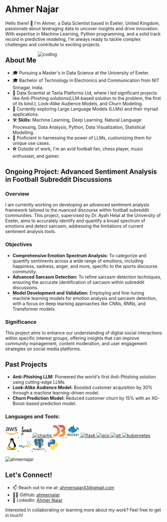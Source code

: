 # Ahmer Najar

Hello there! 👋 I'm Ahmer, a Data Scientist based in Exeter, United Kingdom, passionate about leveraging data to uncover insights and drive innovation. With expertise in Machine Learning, Python programming, and a solid track record in predictive modeling, I'm always ready to tackle complex challenges and contribute to exciting projects.

<img align="right" alt="coding" width="400" src="[https://user-
images.githubusercontent.com/55389276/140866485-8fb1c876-9a8f-4d6a-98dc-08c4981eaf70.gif](https://www.google.com/url?sa=i&url=https%3A%2F%2Foutlane.co%2Fnow%2Fnew-shot-programmer-animation%2F&psig=AOvVaw1NCqXeaXj4PXONdbFED7Lj&ust=1712448035028000&source=images&cd=vfe&opi=89978449&ved=0CBEQjRxqFwoTCJDalpqkrIUDFQAAAAAdAAAAABAE)](https://dribbble.com/shots/3848914-Programmer-Thomas)">
## About Me

- 🎓 Pursuing a Master's in Data Science at the University of Exeter.
- 🎓 Bachelor of Technology in Electronics and Communication from NIT Srinagar, India.
- 💼 Data Scientist at Tanla Platforms Ltd, where I led significant projects like Anti-Phishing solutions(LLM-based solution to the problem, the first of its kind.), Look-Alike Audience Models, and Churn Modeling.
- 🌱 Currently exploring Large Language Models (LLMs) and their myriad applications.
- 🛠️ **Skills:** Machine Learning, Deep Learning, Natural Language Processing, Data Analysis, Python, Data Visualization, Statistical Modelling.
- 🤖 Proficient in harnessing the power of LLMs, customizing them for unique use cases.
- ⚽️ Outside of work, I'm an avid football fan, chess player, music enthusiast, and gamer.

## Ongoing Project: Advanced Sentiment Analysis in Football Subreddit Discussions

### Overview

I am currently working on developing an advanced sentiment analysis framework tailored to the nuanced discourse within football subreddit communities. This project, supervised by Dr. Ayah Helal at the University of Exeter, aims to accurately identify and quantify a broad spectrum of emotions and detect sarcasm, addressing the limitations of current sentiment analysis tools.

### Objectives

- **Comprehensive Emotion Spectrum Analysis:** To categorize and quantify sentiments across a wide range of emotions, including happiness, sadness, anger, and more, specific to the sports discourse community.
- **Advanced Sarcasm Detection:** To refine sarcasm detection techniques, ensuring the accurate identification of sarcasm within subreddit discussions.
- **Model Development and Validation:** Employing and fine-tuning machine learning models for emotion analysis and sarcasm detection, with a focus on deep learning approaches like CNNs, RNNs, and Transformer models.

### Significance

This project aims to enhance our understanding of digital social interactions within specific interest groups, offering insights that can improve community management, content moderation, and user engagement strategies on social media platforms.

## Past Projects

- **Anti-Phishing LLM:** Pioneered the world's first Anti-Phishing solution using cutting-edge LLMs.
- **Look-Alike Audience Model:** Boosted customer acquisition by 30% through a machine learning-driven model.
- **Churn Prediction Model:** Reduced customer churn by 15% with an XG-Boost-based prediction model.

<h3 align="left">Languages and Tools:</h3>
<p align="left"> <a href="https://aws.amazon.com" target="_blank" rel="noreferrer"> <img src="https://raw.githubusercontent.com/devicons/devicon/master/icons/amazonwebservices/amazonwebservices-original-wordmark.svg" alt="aws" width="40" height="40"/> </a> <a href="https://canvasjs.com" target="_blank" rel="noreferrer"> <img src="https://raw.githubusercontent.com/Hardik0307/Hardik0307/master/assets/canvasjs-charts.svg" alt="canvasjs" width="40" height="40"/> </a> <a href="https://www.chartjs.org" target="_blank" rel="noreferrer"> <img src="https://www.chartjs.org/media/logo-title.svg" alt="chartjs" width="40" height="40"/> </a> <a href="https://d3js.org/" target="_blank" rel="noreferrer"> <img src="https://raw.githubusercontent.com/devicons/devicon/master/icons/d3js/d3js-original.svg" alt="d3js" width="40" height="40"/> </a> <a href="https://www.docker.com/" target="_blank" rel="noreferrer"> <img src="https://raw.githubusercontent.com/devicons/devicon/master/icons/docker/docker-original-wordmark.svg" alt="docker" width="40" height="40"/> </a> <a href="https://flask.palletsprojects.com/" target="_blank" rel="noreferrer"> <img src="https://www.vectorlogo.zone/logos/pocoo_flask/pocoo_flask-icon.svg" alt="flask" width="40" height="40"/> </a> <a href="https://cloud.google.com" target="_blank" rel="noreferrer"> <img src="https://www.vectorlogo.zone/logos/google_cloud/google_cloud-icon.svg" alt="gcp" width="40" height="40"/> </a> <a href="https://git-scm.com/" target="_blank" rel="noreferrer"> <img src="https://www.vectorlogo.zone/logos/git-scm/git-scm-icon.svg" alt="git" width="40" height="40"/> </a> <a href="https://kubernetes.io" target="_blank" rel="noreferrer"> <img src="https://www.vectorlogo.zone/logos/kubernetes/kubernetes-icon.svg" alt="kubernetes" width="40" height="40"/> </a> <a href="https://www.linux.org/" target="_blank" rel="noreferrer"> <img src="https://raw.githubusercontent.com/devicons/devicon/master/icons/linux/linux-original.svg" alt="linux" width="40" height="40"/> </a> <a href="https://www.mysql.com/" target="_blank" rel="noreferrer"> <img src="https://raw.githubusercontent.com/devicons/devicon/master/icons/mysql/mysql-original-wordmark.svg" alt="mysql" width="40" height="40"/> </a> <a href="https://www.postgresql.org" target="_blank" rel="noreferrer"> <img src="https://raw.githubusercontent.com/devicons/devicon/master/icons/postgresql/postgresql-original-wordmark.svg" alt="postgresql" width="40" height="40"/> </a> <a href="https://www.python.org" target="_blank" rel="noreferrer"> <img src="https://raw.githubusercontent.com/devicons/devicon/master/icons/python/python-original.svg" alt="python" width="40" height="40"/> </a> </p>

<p><img align="center" src="https://github-readme-stats.vercel.app/api/top-langs?username=ahmernajar&show_icons=true&locale=en&layout=compact" alt="ahmernajar" /></p>


## Let's Connect!

- 📫 Reach out to me at: ahmernajar43@gmail.com
- 👨‍💻 GitHub: [ahmernajar](https://github.com/ahmernajar)
- 🤝 LinkedIn: [Ahmer Najar](https://www.linkedin.com/in/ahmer-najar-8619b0164/)

Interested in collaborating or learning more about my work? Feel free to get in touch!

